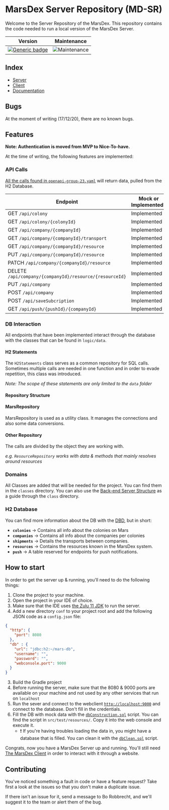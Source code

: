 # MarsDex Server Repository (MD-SR)
Welcome to the Server Repository of the MarsDex. This repository contains the code needed to run a local version of the MarsDex Server.

|Version|Maintenance|
|---|---|
|[![Generic badge](https://img.shields.io/badge/Version-Live-blue.svg)](https://shields.io/)|![Maintenance](https://img.shields.io/badge/Maintained%3F-yes-green.svg)|
## Index
* [Server](https://git.ti.howest.be/TI/2020-2021/s3/project-ii/projects/groep-23/server)
* [Client](https://git.ti.howest.be/TI/2020-2021/s3/project-ii/projects/groep-23/client)
* [Documentation](https://git.ti.howest.be/TI/2020-2021/s3/project-ii/projects/groep-23/documentation)
## Bugs
At the moment of writing (17/12/20), there are no known bugs.
## Features
**Note: Authentication is moved from MVP to Nice-To-have.**

At the time of writing, the following features are implemented:
### API Calls

[All the calls found in `openapi-group-23.yaml`](https://git.ti.howest.be/TI/2020-2021/s3/project-ii/projects/groep-23/server/-/blob/master/src/main/resources/openapi-group-23.yaml) will return data, pulled from the H2 Database.

|Endpoint|Mock or Implemented?|
|---|---|
|GET `/api/colony`|Implemented|
|GET `/api/colony/{colonyId}`|Implemented|
|GET `/api/company/{companyId}`|Implemented|
|GET `/api/company/{companyId}/transport`|Implemented|
|GET `/api/company/{companyId}/resource`|Implemented|
|PUT `/api/company/{companyId}/resource`|Implemented|
|PATCH `/api/company/{companyId}/resource`|Implemented|
|DELETE `/api/company/{companyId}/resource/{resourceId}`|Implemented|
|PUT `/api/company`|Implemented|
|POST `/api/company`|Implemented|
|POST `/api/saveSubcription`|Implemented|
|GET `/api/push/{pushId}/{companyId}`|Implemented|

### DB Interaction
All endpoints that have been implemented interact through the database with the classes that can be found in `logic/data`.
#### H2 Statements
The `H2Statements` class serves as a common repository for SQL calls. Sometimes multiple calls are needed in one function and in order to evade repetition, this class was introduced.

*Note: The scope of these statements are only limited to the `data` folder*
#### Repository Structure
#### MarsRepository
MarsRepository is used as a utility class. It manages the connections and also some data conversions.
#### Other Repository
The calls are divided by the object they are working with. 

*e.g. `ResourceRepository` works with data & methods that mainly resolves around resources*

### Domains
All Classes are added that will be needed for the project. You can find them in the `classes` directory. You can also use the [Back-end Server Structure](https://git.ti.howest.be/TI/2020-2021/s3/project-ii/projects/groep-23/server/-/wikis/Server-Structure) as a guide through the `class` directory.

### H2 Database
You can find more information about the DB with the [DBD](https://git.ti.howest.be/TI/2020-2021/s3/project-ii/projects/groep-23/server/-/wikis/Database/DB-Diagram), but in short:
- **`colonies`** -> Contains all info about the colonies on Mars
- **`companies`** -> Contains all info about the companies per colonies
- **`shipments`** -> Details the transports between companies.
- **`resources`** -> Contains the resources known in the MarsDex system.
- **`push`** -> A table reserved for endpoints for push notifications.

## How to start
In order to get the server up & running, you'll need to do the following things:
1. Clone the project to your machine.
2. Open the project in your IDE of choice.
3. Make sure that the IDE uses [the Zulu 11 JDK](https://www.azul.com/downloads/zulu-community/?package=jdk) to run the server.
3. Add a new directory `conf` to your project root and add the following JSON code as a `config.json` file:
```json
{
  "http": {
    "port": 8080
  },
  "db" : {
    "url": "jdbc:h2:~/mars-db",
    "username": "",
    "password": "",
    "webconsole.port": 9000
  }
}
```
3. Build the Gradle project
4. Before running the server, make sure that the 8080 & 9000 ports are available on your machine and not used by any other services that run on `localhost`
5. Run the sever and connect to the webclient [`http://localhost:9000`](http://localhost:9000) and connect to the database. Don't fill in the credentials.
6. Fill the DB with mock data with the [`dbConstruction.sql`](https://git.ti.howest.be/TI/2020-2021/s3/project-ii/projects/groep-23/server/-/blob/master/src/test/resources/dbConstruction.sql) script. You can find the script in `src/test/resources/`. Copy it into the web console and execute it.
    - :exclamation: If you're having troubles loading the data in, you might have a database that is filled. You can clean it with the [`dbClean.sql`](https://git.ti.howest.be/TI/2020-2021/s3/project-ii/projects/groep-23/server/-/blob/master/src/test/resources/dbClean.sql) script.

Congrats, now you have a MarsDex Server up and running. You'll still need [The MarsDex Client](https://git.ti.howest.be/TI/2020-2021/s3/project-ii/projects/groep-23/client) in order to interact with it through a website.

## Contributing
You've noticed something a fault in code or have a feature request? Take first a look at the issues so that you don't make a duplicate issue. 

If there isn't an issue for it, send a message to Bo Robbrecht, and we'll suggest it to the team or alert them of the bug.
